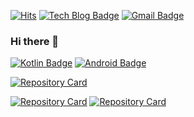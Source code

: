 [![Hits](https://hits.seeyoufarm.com/api/count/incr/badge.svg?url=https%3A%2F%2Fgithub.com%2FBeokBeok&count_bg=%2379C83D&title_bg=%23555555&icon=&icon_color=%23E7E7E7&title=hits&edge_flat=false)](https://hits.seeyoufarm.com)
[![Tech Blog Badge](http://img.shields.io/badge/-Tech%20blog-black?style=flat-square&logo=notion&link=https://bit.ly/2AcJ9G8)](https://bit.ly/2AcJ9G8)
[![Gmail Badge](https://img.shields.io/badge/-Gmail-d14836?style=flat-square&logo=Gmail&logoColor=white&link=mailto:kekemusa37@gmail.com)](mailto:kekemusa37@gmail.com)

### Hi there 👋  
[![Kotlin Badge](http://img.shields.io/badge/-Kotlin-blue?style=flat-square&logo=kotlin&link=https://kotlinlang.org/docs/reference/)](https://kotlinlang.org/docs/reference/)
[![Android Badge](http://img.shields.io/badge/-Android-green?style=flat-square&logo=android&link=https://d.android.com/)](https://d.android.com/)


[![Repository Card](https://widget.realdeveloper.pro/api/card?user=beokbeok&repo=DroidKnights2021_App)](https://github.com/droidknights/DroidKnights2021_App)

[![Repository Card](https://widget.realdeveloper.pro/api/card?user=beokbeok&repo=RandomUser)](https://github.com/BeokBeok/RandomUser)
[![Repository Card](https://widget.realdeveloper.pro/api/card?user=beokbeok&repo=RuneWords)](https://github.com/BeokBeok/RuneWords)
